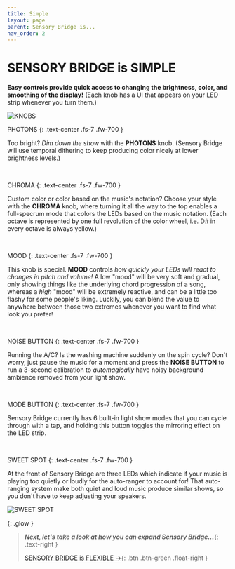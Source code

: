 ```yaml
---
title: Simple
layout: page
parent: Sensory Bridge is...
nav_order: 2
---
```


# SENSORY BRIDGE is **SIMPLE**

**Easy controls provide quick access to changing the brightness, color, and smoothing of the display!** (Each knob has a UI that appears on your LED strip whenever you turn them.)

![KNOBS](https://github.com/connornishijima/SensoryBridge/blob/main/extras/img/16.jpg?raw=true)

PHOTONS
{: .text-center .fs-7 .fw-700 }

Too bright? *Dim down the show* with the **PHOTONS** knob. (Sensory Bridge will use temporal dithering to keep producing color nicely at lower brightness levels.)

&nbsp;

CHROMA
{: .text-center .fs-7 .fw-700 }

Custom color or color based on the music's notation? Choose your style with the **CHROMA** knob, where turning it all the way to the top enables a full-specrum mode that colors the LEDs based on the music notation. (Each octave is represented by one full revolution of the color wheel, i.e. D# in every octave is always yellow.)

&nbsp;

MOOD
{: .text-center .fs-7 .fw-700 }

This knob is special. **MOOD** controls *how quickly your LEDs will react to changes in pitch and volume!* A low "mood" will be very soft and gradual, only showing things like the underlying chord progression of a song, whereas a *high* "mood" will be extremely reactive, and can be a little too flashy for some people's liking. Luckily, you can blend the value to anywhere between those two extremes whenever you want to find what look you prefer!

&nbsp;

NOISE BUTTON
{: .text-center .fs-7 .fw-700 }

Running the A/C? Is the washing machine suddenly on the spin cycle? Don't worry, just pause the music for a moment and press the **NOISE BUTTON** to run a 3-second calibration to *automagically* have noisy background ambience removed from your light show.

&nbsp;

MODE BUTTON
{: .text-center .fs-7 .fw-700 }

Sensory Bridge currently has 6 built-in light show modes that you can cycle through with a tap, and holding this button toggles the mirroring effect on the LED strip.

&nbsp;

SWEET SPOT
{: .text-center .fs-7 .fw-700 }

At the front of Sensory Bridge are three LEDs which indicate if your music is playing too quietly or loudly for the auto-ranger to account for! That auto-ranging system make both quiet and loud music produce similar shows, so you don't have to keep adjusting your speakers.

![SWEET SPOT](https://github.com/connornishijima/SensoryBridge/blob/main/extras/img/3.jpg?raw=true)

{: .glow }
> ***Next, let's take a look at how you can expand Sensory Bridge...***{: .text-right }
> 
> [SENSORY BRIDGE is FLEXIBLE →](https://sensorybridge.rocks/is_flexible.html){: .btn .btn-green .float-right }
